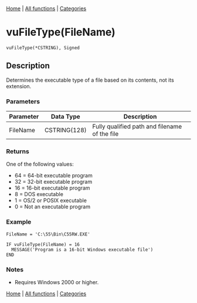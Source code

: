 [Home](../index.md) | [All functions](index.md) | [Categories](../categories/index.md)

# vuFileType(FileName)

```Prototype
vuFileType(*CSTRING), Signed
```


## Description
Determines the executable type of a file based on its contents, not its extension.

### Parameters

| Parameter | Data Type    | Description                                       |
|-----------|--------------|---------------------------------------------------|
| FileName  | CSTRING(128) | Fully qualified path and filename of the file      |

### Returns
One of the following values:  
- 64 = 64-bit executable program  
- 32 = 32-bit executable program  
- 16 = 16-bit executable program  
- 8 = DOS executable  
- 1 = OS/2 or POSIX executable  
- 0 = Not an executable program  

### Example

```Clarion
FileName = 'C:\55\Bin\C55RW.EXE'

IF vuFileType(FileName) = 16
  MESSAGE('Program is a 16-bit Windows executable file')
END
```

### Notes
- Requires Windows 2000 or higher.

[Home](../index.md) | [All functions](index.md) | [Categories](../categories/index.md)
